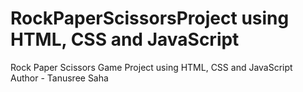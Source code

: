 # RockPaperScissorsProject using HTML, CSS and JavaScript
Rock Paper Scissors Game Project using HTML, CSS and JavaScript <br>
Author - Tanusree Saha
